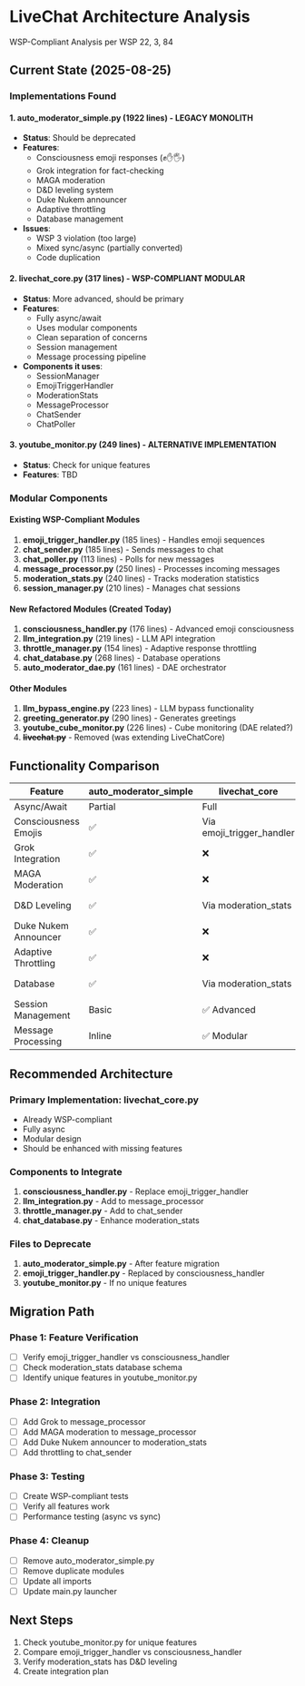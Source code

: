 # LiveChat Architecture Analysis
WSP-Compliant Analysis per WSP 22, 3, 84

## Current State (2025-08-25)

### Implementations Found

#### 1. auto_moderator_simple.py (1922 lines) - LEGACY MONOLITH
- **Status**: Should be deprecated
- **Features**:
  - Consciousness emoji responses (✊✋🖐)
  - Grok integration for fact-checking
  - MAGA moderation
  - D&D leveling system
  - Duke Nukem announcer
  - Adaptive throttling
  - Database management
- **Issues**: 
  - WSP 3 violation (too large)
  - Mixed sync/async (partially converted)
  - Code duplication

#### 2. livechat_core.py (317 lines) - WSP-COMPLIANT MODULAR
- **Status**: More advanced, should be primary
- **Features**:
  - Fully async/await
  - Uses modular components
  - Clean separation of concerns
  - Session management
  - Message processing pipeline
- **Components it uses**:
  - SessionManager
  - EmojiTriggerHandler
  - ModerationStats
  - MessageProcessor
  - ChatSender
  - ChatPoller

#### 3. youtube_monitor.py (249 lines) - ALTERNATIVE IMPLEMENTATION
- **Status**: Check for unique features
- **Features**: TBD

### Modular Components

#### Existing WSP-Compliant Modules
1. **emoji_trigger_handler.py** (185 lines) - Handles emoji sequences
2. **chat_sender.py** (185 lines) - Sends messages to chat
3. **chat_poller.py** (113 lines) - Polls for new messages
4. **message_processor.py** (250 lines) - Processes incoming messages
5. **moderation_stats.py** (240 lines) - Tracks moderation statistics
6. **session_manager.py** (210 lines) - Manages chat sessions

#### New Refactored Modules (Created Today)
1. **consciousness_handler.py** (176 lines) - Advanced emoji consciousness
2. **llm_integration.py** (219 lines) - LLM API integration
3. **throttle_manager.py** (154 lines) - Adaptive response throttling
4. **chat_database.py** (268 lines) - Database operations
5. **auto_moderator_dae.py** (161 lines) - DAE orchestrator

#### Other Modules
1. **llm_bypass_engine.py** (223 lines) - LLM bypass functionality
2. **greeting_generator.py** (290 lines) - Generates greetings
3. **youtube_cube_monitor.py** (226 lines) - Cube monitoring (DAE related?)
4. ~~**livechat.py**~~ - Removed (was extending LiveChatCore)

## Functionality Comparison

| Feature | auto_moderator_simple | livechat_core | Missing? |
|---------|----------------------|---------------|----------|
| Async/Await | Partial | Full | ✅ Better |
| Consciousness Emojis | ✅ | Via emoji_trigger_handler | Check integration |
| Grok Integration | ✅ | ❌ | Need to add |
| MAGA Moderation | ✅ | ❌ | Need to add |
| D&D Leveling | ✅ | Via moderation_stats | Check completeness |
| Duke Nukem Announcer | ✅ | ❌ | Need to add |
| Adaptive Throttling | ✅ | ❌ | Need to add |
| Database | ✅ | Via moderation_stats | Check schema |
| Session Management | Basic | ✅ Advanced | Better |
| Message Processing | Inline | ✅ Modular | Better |

## Recommended Architecture

### Primary Implementation: livechat_core.py
- Already WSP-compliant
- Fully async
- Modular design
- Should be enhanced with missing features

### Components to Integrate
1. **consciousness_handler.py** - Replace emoji_trigger_handler
2. **llm_integration.py** - Add to message_processor
3. **throttle_manager.py** - Add to chat_sender
4. **chat_database.py** - Enhance moderation_stats

### Files to Deprecate
1. **auto_moderator_simple.py** - After feature migration
2. **emoji_trigger_handler.py** - Replaced by consciousness_handler
3. **youtube_monitor.py** - If no unique features

## Migration Path

### Phase 1: Feature Verification
- [ ] Verify emoji_trigger_handler vs consciousness_handler
- [ ] Check moderation_stats database schema
- [ ] Identify unique features in youtube_monitor.py

### Phase 2: Integration
- [ ] Add Grok to message_processor
- [ ] Add MAGA moderation to message_processor
- [ ] Add Duke Nukem announcer to moderation_stats
- [ ] Add throttling to chat_sender

### Phase 3: Testing
- [ ] Create WSP-compliant tests
- [ ] Verify all features work
- [ ] Performance testing (async vs sync)

### Phase 4: Cleanup
- [ ] Remove auto_moderator_simple.py
- [ ] Remove duplicate modules
- [ ] Update all imports
- [ ] Update main.py launcher

## Next Steps
1. Check youtube_monitor.py for unique features
2. Compare emoji_trigger_handler vs consciousness_handler
3. Verify moderation_stats has D&D leveling
4. Create integration plan